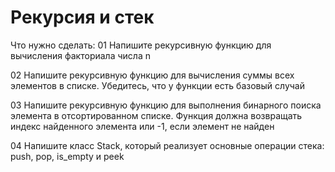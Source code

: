 # Рекурсия и стек
Что нужно сделать:
01
Напишите рекурсивную функцию для вычисления факториала 
числа n

02
Напишите рекурсивную функцию для вычисления суммы всех 
элементов в списке. Убедитесь, что у функции есть базовый случай

03
Напишите рекурсивную функцию для выполнения бинарного 
поиска элемента в отсортированном списке. Функция должна 
возвращать индекс найденного элемента или -1, если элемент не 
найден

04
Напишите класс Stack, который реализует основные операции 
стека: push, pop, is_empty и peek